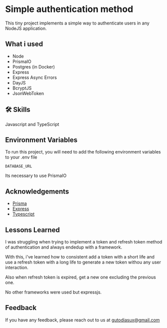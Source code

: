 
# Simple authentication method

This tiny project implements a simple way to 
authenticate users in any NodeJS application.



## What i used

- Node
- PrismaIO
- Postgres (in Docker)
- Express
- Express Async Errors
- DayJS
- BcryptJS
- JsonWebToken


## 🛠 Skills
Javascript and TypeScript


## Environment Variables

To run this project, you will need to add the following environment variables to your .env file

`DATABASE_URL`

Its necessary to use PrismaIO


## Acknowledgements

 - [Prisma](https://www.prisma.io/)
 - [Express](https://expressjs.com/)
 - [Typescript](https://www.typescriptlang.org/)


## Lessons Learned

I was struggling when trying  to implement a token and refresh token method of authentication and always endedup with a framework.

With this, i've learned how to consistent add a token with a short life and use a refresh token with a long life to generate a new token withou any user interaction.

Also when refresh token is expired, get a new one excluding the previous one.

No other frameworks were used but expressjs.


## Feedback

If you have any feedback, please reach out to us at gutodiasux@gmail.com
